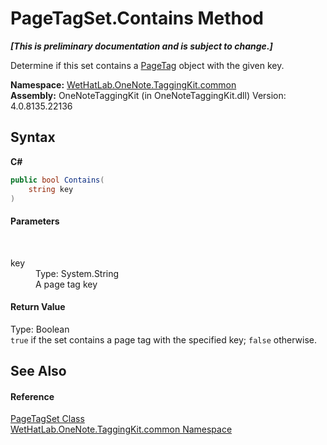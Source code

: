 # PageTagSet.Contains Method 
 _**\[This is preliminary documentation and is subject to change.\]**_

Determine if this set contains a <a href="81c6e496-d51e-9c76-3ed6-ab5e11c9381c.md">PageTag</a> object with the given key.

**Namespace:**&nbsp;<a href="bcdbab9c-63d1-48a4-6937-af53fb8d9a55.md">WetHatLab.OneNote.TaggingKit.common</a><br />**Assembly:**&nbsp;OneNoteTaggingKit (in OneNoteTaggingKit.dll) Version: 4.0.8135.22136

## Syntax

**C#**<br />
``` C#
public bool Contains(
	string key
)
```


#### Parameters
&nbsp;<dl><dt>key</dt><dd>Type: System.String<br />A page tag key</dd></dl>

#### Return Value
Type: Boolean<br />`true` if the set contains a page tag with the specified key; `false` otherwise.

## See Also


#### Reference
<a href="554491c7-28c3-9873-8c41-84e47e982ada.md">PageTagSet Class</a><br /><a href="bcdbab9c-63d1-48a4-6937-af53fb8d9a55.md">WetHatLab.OneNote.TaggingKit.common Namespace</a><br />